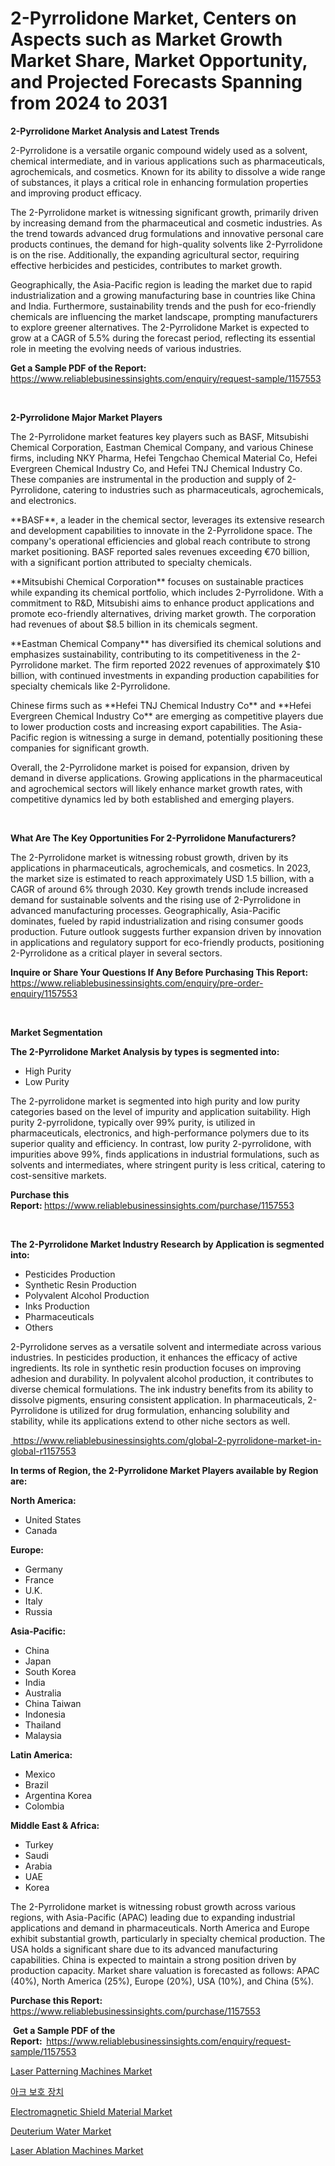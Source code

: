 <p><h1>2-Pyrrolidone Market, Centers on Aspects such as Market Growth Market Share, Market Opportunity, and Projected Forecasts Spanning from 2024 to 2031</h1></p><p><strong>2-Pyrrolidone Market Analysis and Latest Trends</strong></p>
<p><p>2-Pyrrolidone is a versatile organic compound widely used as a solvent, chemical intermediate, and in various applications such as pharmaceuticals, agrochemicals, and cosmetics. Known for its ability to dissolve a wide range of substances, it plays a critical role in enhancing formulation properties and improving product efficacy.</p><p>The 2-Pyrrolidone market is witnessing significant growth, primarily driven by increasing demand from the pharmaceutical and cosmetic industries. As the trend towards advanced drug formulations and innovative personal care products continues, the demand for high-quality solvents like 2-Pyrrolidone is on the rise. Additionally, the expanding agricultural sector, requiring effective herbicides and pesticides, contributes to market growth.</p><p>Geographically, the Asia-Pacific region is leading the market due to rapid industrialization and a growing manufacturing base in countries like China and India. Furthermore, sustainability trends and the push for eco-friendly chemicals are influencing the market landscape, prompting manufacturers to explore greener alternatives. The 2-Pyrrolidone Market is expected to grow at a CAGR of 5.5% during the forecast period, reflecting its essential role in meeting the evolving needs of various industries.</p></p>
<p><strong>Get a Sample PDF of the Report:&nbsp;</strong> <a href="https://www.reliablebusinessinsights.com/enquiry/request-sample/1157553">https://www.reliablebusinessinsights.com/enquiry/request-sample/1157553</a></p>
<p>&nbsp;</p>
<p><strong>2-Pyrrolidone Major Market Players</strong></p>
<p><p>The 2-Pyrrolidone market features key players such as BASF, Mitsubishi Chemical Corporation, Eastman Chemical Company, and various Chinese firms, including NKY Pharma, Hefei Tengchao Chemical Material Co, Hefei Evergreen Chemical Industry Co, and Hefei TNJ Chemical Industry Co. These companies are instrumental in the production and supply of 2-Pyrrolidone, catering to industries such as pharmaceuticals, agrochemicals, and electronics.</p><p>**BASF**, a leader in the chemical sector, leverages its extensive research and development capabilities to innovate in the 2-Pyrrolidone space. The company's operational efficiencies and global reach contribute to strong market positioning. BASF reported sales revenues exceeding €70 billion, with a significant portion attributed to specialty chemicals.</p><p>**Mitsubishi Chemical Corporation** focuses on sustainable practices while expanding its chemical portfolio, which includes 2-Pyrrolidone. With a commitment to R&D, Mitsubishi aims to enhance product applications and promote eco-friendly alternatives, driving market growth. The corporation had revenues of about $8.5 billion in its chemicals segment.</p><p>**Eastman Chemical Company** has diversified its chemical solutions and emphasizes sustainability, contributing to its competitiveness in the 2-Pyrrolidone market. The firm reported 2022 revenues of approximately $10 billion, with continued investments in expanding production capabilities for specialty chemicals like 2-Pyrrolidone.</p><p>Chinese firms such as **Hefei TNJ Chemical Industry Co** and **Hefei Evergreen Chemical Industry Co** are emerging as competitive players due to lower production costs and increasing export capabilities. The Asia-Pacific region is witnessing a surge in demand, potentially positioning these companies for significant growth.</p><p>Overall, the 2-Pyrrolidone market is poised for expansion, driven by demand in diverse applications. Growing applications in the pharmaceutical and agrochemical sectors will likely enhance market growth rates, with competitive dynamics led by both established and emerging players.</p></p>
<p>&nbsp;</p>
<p><strong>What Are The Key Opportunities For 2-Pyrrolidone Manufacturers?</strong></p>
<p><p>The 2-Pyrrolidone market is witnessing robust growth, driven by its applications in pharmaceuticals, agrochemicals, and cosmetics. In 2023, the market size is estimated to reach approximately USD 1.5 billion, with a CAGR of around 6% through 2030. Key growth trends include increased demand for sustainable solvents and the rising use of 2-Pyrrolidone in advanced manufacturing processes. Geographically, Asia-Pacific dominates, fueled by rapid industrialization and rising consumer goods production. Future outlook suggests further expansion driven by innovation in applications and regulatory support for eco-friendly products, positioning 2-Pyrrolidone as a critical player in several sectors.</p></p>
<p><strong>Inquire or Share Your Questions If Any Before Purchasing This Report:</strong> <a href="https://www.reliablebusinessinsights.com/enquiry/pre-order-enquiry/1157553">https://www.reliablebusinessinsights.com/enquiry/pre-order-enquiry/1157553</a></p>
<p>&nbsp;</p>
<p><strong>Market Segmentation</strong></p>
<p><strong>The 2-Pyrrolidone Market Analysis by types is segmented into:</strong></p>
<p><ul><li>High Purity</li><li>Low Purity</li></ul></p>
<p><p>The 2-pyrrolidone market is segmented into high purity and low purity categories based on the level of impurity and application suitability. High purity 2-pyrrolidone, typically over 99% purity, is utilized in pharmaceuticals, electronics, and high-performance polymers due to its superior quality and efficiency. In contrast, low purity 2-pyrrolidone, with impurities above 99%, finds applications in industrial formulations, such as solvents and intermediates, where stringent purity is less critical, catering to cost-sensitive markets.</p></p>
<p><strong>Purchase this Report:&nbsp;</strong><a href="https://www.reliablebusinessinsights.com/purchase/1157553">https://www.reliablebusinessinsights.com/purchase/1157553</a></p>
<p>&nbsp;</p>
<p><strong>The 2-Pyrrolidone Market Industry Research by Application is segmented into:</strong></p>
<p><ul><li>Pesticides Production</li><li>Synthetic Resin Production</li><li>Polyvalent Alcohol Production</li><li>Inks Production</li><li>Pharmaceuticals</li><li>Others</li></ul></p>
<p><p>2-Pyrrolidone serves as a versatile solvent and intermediate across various industries. In pesticides production, it enhances the efficacy of active ingredients. Its role in synthetic resin production focuses on improving adhesion and durability. In polyvalent alcohol production, it contributes to diverse chemical formulations. The ink industry benefits from its ability to dissolve pigments, ensuring consistent application. In pharmaceuticals, 2-Pyrrolidone is utilized for drug formulation, enhancing solubility and stability, while its applications extend to other niche sectors as well.</p></p>
<p><a href="https://www.reliablebusinessinsights.com/global-2-pyrrolidone-market-in-global-r1157553">&nbsp;https://www.reliablebusinessinsights.com/global-2-pyrrolidone-market-in-global-r1157553</a></p>
<p><strong>In terms of Region, the 2-Pyrrolidone Market Players available by Region are:</strong></p>
<p>
    <p> <strong> North America: </strong>
        <ul>
            <li>United States</li>
            <li>Canada</li>
        </ul>
        </p> 
    <p> <strong> Europe: </strong>
        <ul>
            <li>Germany</li>
            <li>France</li>
            <li>U.K.</li>
            <li>Italy</li>
            <li>Russia</li>
        </ul>
        </p> 
    <p> <strong> Asia-Pacific: </strong>
        <ul>
            <li>China</li>
            <li>Japan</li>
            <li>South Korea</li>
            <li>India</li>
            <li>Australia</li>
            <li>China Taiwan</li>
            <li>Indonesia</li>
            <li>Thailand</li>
            <li>Malaysia</li>
        </ul>
        </p> 
    <p> <strong> Latin America: </strong>
        <ul>
            <li>Mexico</li>
            <li>Brazil</li>
            <li>Argentina Korea</li>
            <li>Colombia</li>
        </ul>
        </p> 
    <p> <strong> Middle East & Africa: </strong>
        <ul>
            <li>Turkey</li>
            <li>Saudi</li>
            <li>Arabia</li>
            <li>UAE</li>
            <li>Korea</li>
        </ul>
    </p>
    </p>
<p><p>The 2-Pyrrolidone market is witnessing robust growth across various regions, with Asia-Pacific (APAC) leading due to expanding industrial applications and demand in pharmaceuticals. North America and Europe exhibit substantial growth, particularly in specialty chemical production. The USA holds a significant share due to its advanced manufacturing capabilities. China is expected to maintain a strong position driven by production capacity. Market share valuation is forecasted as follows: APAC (40%), North America (25%), Europe (20%), USA (10%), and China (5%).</p></p>
<p><strong>Purchase this Report: </strong><a href="https://www.reliablebusinessinsights.com/purchase/1157553">https://www.reliablebusinessinsights.com/purchase/1157553</a></p>
<p>&nbsp;<strong>Get a Sample PDF of the Report:&nbsp;&nbsp;</strong><a href="https://www.reliablebusinessinsights.com/enquiry/request-sample/1157553">https://www.reliablebusinessinsights.com/enquiry/request-sample/1157553</a></p>
<p><strong></strong></p>
<p><p><a href="https://github.com/FahadAhmed223/Market-Research-Report-List-1/blob/main/laser-patterning-machines-market.md">Laser Patterning Machines Market</a></p><p><a href="https://medium.com/@vishal_nakeshree/%EB%AF%B8%EB%9E%98-%EC%98%88%EC%B8%A1-%EA%B8%80%EB%A1%9C%EB%B2%8C-%EC%95%84%ED%81%AC-%EB%B3%B4%ED%98%B8-%EC%9E%A5%EC%B9%98-%EC%8B%9C%EC%9E%A5%EC%97%90-%EB%8C%80%ED%95%9C-%EC%A2%85%ED%95%A9-%EB%B6%84%EC%84%9D-2024-2031-494c8ec7c96c">아크 보호 장치</a></p><p><a href="https://issuu.com/reportprime-2/docs/electromagnetic-shield-material-mar_446bc7f7d864a3">Electromagnetic Shield Material Market</a></p><p><a href="https://www.linkedin.com/pulse/deuterium-water-industry-sector-new-technologies-market-impact-ni4oc?trackingId=yIVqxIg9SImT83uZHhunww%3D%3D">Deuterium Water Market</a></p><p><a href="https://github.com/MarilynDouglas476/Market-Research-Report-List-1/blob/main/laser-ablation-machines-market.md">Laser Ablation Machines Market</a></p></p>